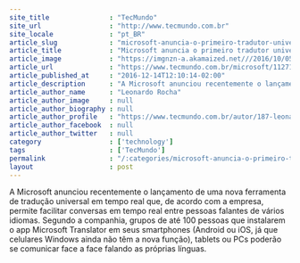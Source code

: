 ```yaml
---
site_title               : "TecMundo"
site_url                 : "http://www.tecmundo.com.br"
site_locale              : "pt_BR"
article_slug             : "microsoft-anuncia-o-primeiro-tradutor-universal-para-conversas-presenciais"
article_title            : "Microsoft anuncia o primeiro tradutor universal para conversas presenciais"
article_image            : "https://imgnzn-a.akamaized.net///2016/10/05/05155244749234-t1200x480.jpg"
article_url              : "https://www.tecmundo.com.br/microsoft/112716-microsoft-anuncia-primeiro-tradutor-universal-conversas-presenciais.htm"
article_published_at     : "2016-12-14T12:10:14-02:00"
article_description      : "A Microsoft anunciou recentemente o lançamento de uma nova ferramenta de tradução universal em tempo real que, de acordo com a empresa, permite facilitar conversas em tempo real entre pessoas falantes de vários idiomas. Segundo a companhia, grupos de até 100 pessoas que instalarem o app Microsoft Translator em seus smartphones (Android ou iOS, já que celulares Windows ainda não têm a nova função), tablets ou PCs poderão se comunicar face a face falando as próprias línguas."
article_author_name      : "Leonardo Rocha"
article_author_image     : null
article_author_biography : null
article_author_profile   : "https://www.tecmundo.com.br/autor/187-leonardo-rocha/"
article_author_facebook  : null
article_author_twitter   : null
category                 : ['technology']
tags                     : ['TecMundo']
permalink                : "/:categories/microsoft-anuncia-o-primeiro-tradutor-universal-para-conversas-presenciais/"
layout                   : post
---
```


A Microsoft anunciou recentemente o lançamento de uma nova ferramenta de tradução universal em tempo real que, de acordo com a empresa, permite facilitar conversas em tempo real entre pessoas falantes de vários idiomas. Segundo a companhia, grupos de até 100 pessoas que instalarem o app Microsoft Translator em seus smartphones (Android ou iOS, já que celulares Windows ainda não têm a nova função), tablets ou PCs poderão se comunicar face a face falando as próprias línguas.
